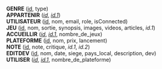 **GENRE** (<ins>id</ins>, type)  
**APPARTENIR** (<ins>_id_</ins>, <ins>_id.1_</ins>)  
**UTILISATEUR** (<ins>id</ins>, nom, email, role, isConnected)  
**JEU** (<ins>id</ins>, nom, sortie, synopsis, images, videos, articles, _id.1_)  
**ACCUEILLIR** (<ins>_id_</ins>, <ins>_id.1_</ins>, nombre_de_jeux)  
**PLATEFORME** (<ins>id</ins>, nom, prix, lancement)  
**NOTE** (<ins>id</ins>, note, critique, _id.1_, _id.2_)  
**EDITDEV** (<ins>id</ins>, nom, date, siege, pays_local, description, dev)  
**UTILISER** (<ins>_id_</ins>, <ins>_id.1_</ins>, nombre_de_plateforme)